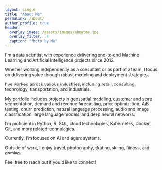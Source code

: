 ```yaml
---
layout: single
title: "About Me"
permalink: /about/
author_profile: true
header:
  overlay_image: /assets/images/aboutme.jpg
  overlay_filter: .4
  caption: "Photo by Me"
---
```


I'm a data scientist with experience delivering end-to-end Machine Learning and Artificial Intelligence projects since 2012.

Whether working independently as a consultant or as part of a team, I focus on delivering value through robust modeling and deployment strategies.

I've worked across various industries, including retail, consulting, technology, transportation, and industrials.

My portfolio includes projects in geospatial modeling, customer and store segmentation, demand and revenue forecasting, price optimization, A/B testing, churn prediction, natural language processing, audio and image classification, large language models, and deep neural networks.

I’m proficient in Python, R, SQL, cloud technologies, Kubernetes, Docker, Git, and more related technologies.

Currently, I’m focused on AI and agent systems.

Outside of work, I enjoy travel, photography, skating, skiing, fitness, and gaming.

Feel free to reach out if you'd like to connect!
